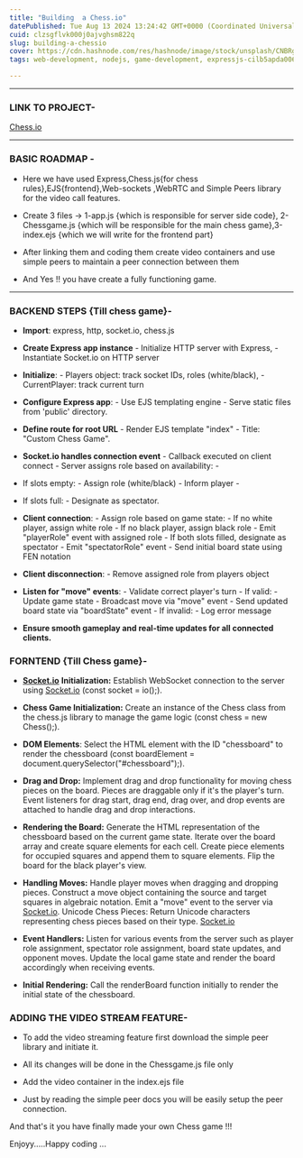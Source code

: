 ```yaml
---
title: "Building  a Chess.io"
datePublished: Tue Aug 13 2024 13:24:42 GMT+0000 (Coordinated Universal Time)
cuid: clzsgflvk000j0ajvghsm822q
slug: building-a-chessio
cover: https://cdn.hashnode.com/res/hashnode/image/stock/unsplash/CNBRg1K9QvQ/upload/0368fa2e013e724cdbc79834b9136a3d.jpeg
tags: web-development, nodejs, game-development, expressjs-cilb5apda0066e053g7td7q24, chessjs

---
```


---

### LINK TO PROJECT-

[Chess.io](https://github.com/Pa04rth/CHESS_GAME)

---

### BASIC ROADMAP -

* Here we have used Express,Chess.js{for chess rules},EJS{frontend},Web-sockets ,WebRTC and Simple Peers library for the video call features.
    
* Create 3 files -&gt; 1-app.js {which is responsible for server side code}, 2- Chessgame.js {which will be responsible for the main chess game},3-index.ejs {which we will write for the frontend part}
    
* After linking them and coding them create video containers and use simple peers to maintain a peer connection between them
    
* And Yes !! you have create a fully functioning game.
    

---

### BACKEND STEPS {Till chess game}-

* **Import**: express, http, socket.io, chess.js
    
* **Create Express app instance** - Initialize HTTP server with Express, - Instantiate Socket.io on HTTP server
    
* **Initialize**: - Players object: track socket IDs, roles (white/black), - CurrentPlayer: track current turn
    
* **Configure Express app**: - Use EJS templating engine - Serve static files from 'public' directory.
    
* **Define route for root URL** - Render EJS template "index" - Title: "Custom Chess Game".
    
* **Socket.io handles connection event** - Callback executed on client connect - Server assigns role based on availability: -
    
* If slots empty: - Assign role (white/black) - Inform player -
    
* If slots full: - Designate as spectator.
    
* **Client connection**: - Assign role based on game state: - If no white player, assign white role - If no black player, assign black role - Emit "playerRole" event with assigned role - If both slots filled, designate as spectator - Emit "spectatorRole" event - Send initial board state using FEN notation
    
* **Client disconnection**: - Remove assigned role from players object
    
* **Listen for "move" events**: - Validate correct player's turn - If valid: - Update game state - Broadcast move via "move" event - Send updated board state via "boardState" event - If invalid: - Log error message
    
* **Ensure smooth gameplay and real-time updates for all connected clients.**
    

### FORNTEND {Till Chess game}-

* [**Socket.io**](http://Socket.io) **Initialization:** Establish WebSocket connection to the server using [Socket.io](http://Socket.io) (const socket = io();).
    
* **Chess Game Initialization:** Create an instance of the Chess class from the chess.js library to manage the game logic (const chess = new Chess();).
    
* **DOM Elements**: Select the HTML element with the ID "chessboard" to render the chessboard (const boardElement = document.querySelector("#chessboard");).
    
* **Drag and Drop:** Implement drag and drop functionality for moving chess pieces on the board. Pieces are draggable only if it's the player's turn. Event listeners for drag start, drag end, drag over, and drop events are attached to handle drag and drop interactions.
    
* **Rendering the Board:** Generate the HTML representation of the chessboard based on the current game state. Iterate over the board array and create square elements for each cell. Create piece elements for occupied squares and append them to square elements. Flip the board for the black player's view.
    
* **Handling Moves:** Handle player moves when dragging and dropping pieces. Construct a move object containing the source and target squares in algebraic notation. Emit a "move" event to the server via [Socket.io](http://Socket.io). Unicode Chess Pieces: Return Unicode characters representing chess pieces based on their type. [Socket.io](http://Socket.io)
    
* **Event Handlers:** Listen for various events from the server such as player role assignment, spectator role assignment, board state updates, and opponent moves. Update the local game state and render the board accordingly when receiving events.
    
* **Initial Rendering:** Call the renderBoard function initially to render the initial state of the chessboard.
    

### ADDING THE VIDEO STREAM FEATURE-

* To add the video streaming feature first download the simple peer library and initiate it.
    
* All its changes will be done in the Chessgame.js file only
    
* Add the video container in the index.ejs file
    
* Just by reading the simple peer docs you will be easily setup the peer connection.
    

And that's it you have finally made your own Chess game !!!

Enjoyy.....Happy coding ...